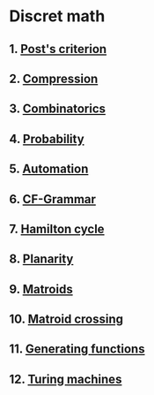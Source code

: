 # Discret math

## 1. [Post's criterion](https://github.com/ShuffleZZZ/ITMO/tree/master/Diskret/1stLab)
## 2. [Compression](https://github.com/ShuffleZZZ/ITMO/tree/master/Diskret/2ndLab)
## 3. [Combinatorics](https://github.com/ShuffleZZZ/ITMO/tree/master/Diskret/3rdLab)
## 4. [Probability](https://github.com/ShuffleZZZ/ITMO/tree/master/Diskret/4thLab)
## 5. [Automation](https://github.com/ShuffleZZZ/ITMO/tree/master/Diskret/5thLab)
## 6. [CF-Grammar](https://github.com/ShuffleZZZ/ITMO/tree/master/Diskret/6thLab)
## 7. [Hamilton cycle](https://github.com/ShuffleZZZ/ITMO/tree/master/Diskret/7thLab)
## 8. [Planarity](https://github.com/ShuffleZZZ/ITMO/tree/master/Diskret/8thLab)
## 9. [Matroids](https://github.com/ShuffleZZZ/ITMO/tree/master/Diskret/9thLab)
## 10. [Matroid crossing](https://github.com/ShuffleZZZ/ITMO/tree/master/Diskret/10thLab)
## 11. [Generating functions](https://github.com/ShuffleZZZ/ITMO/tree/master/Diskret/11thLab)
## 12. [Turing machines](https://github.com/ShuffleZZZ/ITMO/tree/master/Diskret/12thLab)
